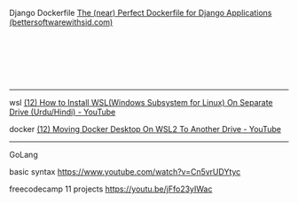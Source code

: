 
Django Dockerfile
[The (near) Perfect Dockerfile for Django Applications (bettersoftwarewithsid.com)](https://bettersoftwarewithsid.com/the-near-perfect-dockerfile-for-django-applications)

<br/>
<br/>
<br/>
<br/>
<br/>


---
wsl
[(12) How to Install WSL(Windows Subsystem for Linux) On Separate Drive (Urdu/Hindi) - YouTube](https://www.youtube.com/watch?v=lBv9ZPxpchM)

docker
[(12) Moving Docker Desktop On WSL2 To Another Drive - YouTube](https://www.youtube.com/watch?v=AyEw7JsHt9I)


---

GoLang

basic syntax https://www.youtube.com/watch?v=Cn5vrUDYtyc

freecodecamp 11 projects https://youtu.be/jFfo23yIWac 